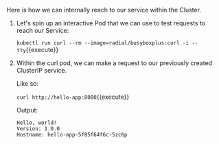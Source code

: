 Here is how we can internally reach to our service within the Cluster.

1. Let's spin up an interactive Pod that we can use to test requests to reach our Service:
    
    `kubectl run curl --rm --image=radial/busyboxplus:curl -i --tty`{{execute}}

2. Within the curl pod, we can make a request to our previously created ClusterIP service. 
    
    Like so:
    
    `curl http://hello-app:8080`{{execute}}

    Output:
    
    ```
    Hello, world!
    Version: 1.0.0
    Hostname: hello-app-5f85f64f6c-5zc6p
    ```
